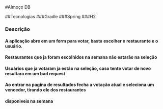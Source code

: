 #Almoço DB

##Tecnologias
###Gradle
###Spring
###H2

### Descrição
#### A aplicação abre em um form para votar, basta escolher o restaurante e o usuário.

#### Restaurantes que ja foram escolhidos na semana não estarão na seleção

#### Usuários que ja votaram ja estão na seleção, caso tente votar de novo resultara em um bad request

#### Ao entrar na pagina de resultados fecha a votação atual e seleciona um vencedor, tirando ele dos restaurantes
#### disponiveis na semana